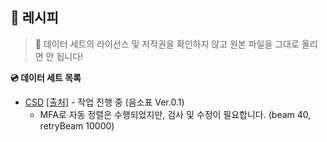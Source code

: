 ## 🍳 레시피

> 🚨 데이터 세트의 라이선스 및 저작권을 확인하지 않고 원본 파일을 그대로 올리면 안 됩니다!

**💿 데이터 세트 목록**

-   [CSD](./CSD) [[출처]](https://zenodo.org/record/4785016) - 작업 진행 중 (음소표 Ver.0.1)
    -   MFA로 자동 정렬은 수행되었지만, 검사 및 수정이 필요합니다. (beam 40, retryBeam 10000)
